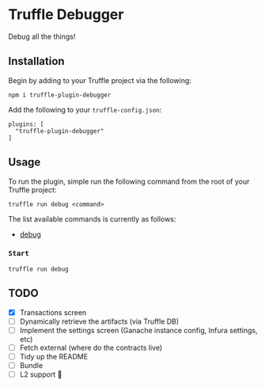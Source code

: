 # Truffle Debugger

Debug all the things!

## Installation

Begin by adding to your Truffle project via the following:

```
npm i truffle-plugin-debugger
```

Add the following to your `truffle-config.json`:

```
plugins: [
  "truffle-plugin-debugger"
]
```

## Usage

To run the plugin, simple run the following command from the root of your Truffle project:

```
truffle run debug <command>
```

The list available commands is currently as follows:

- [debug](#debug)

<a name="upload"></a>
### `Start`

```
truffle run debug
```

## TODO

- [x] Transactions screen
- [ ] Dynamically retrieve the artifacts (via Truffle DB)
- [ ] Implement the settings screen (Ganache instance config, Infura settings, etc)
- [ ] Fetch external (where do the contracts live)
- [ ] Tidy up the README
- [ ] Bundle
- [ ] L2 support 🎉
